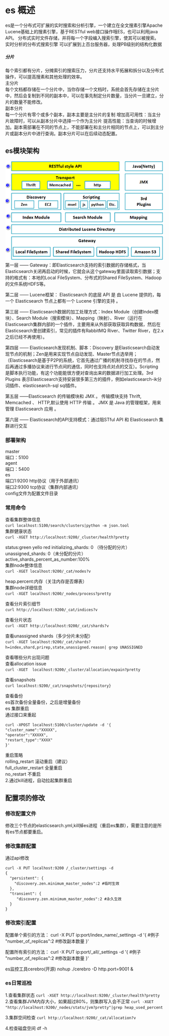 # es 概述
es是一个分布式可扩展的实时搜索和分析引擎，一个建立在全文搜素引擎Apache Lucene基础上的搜素引擎，基于RESTful web接口操作哦ES，也可以利用java API。
分布式实时文件存储，并将每一个字段编入搜索引擎，使其可以被搜索。
实时分析的分布式搜索引擎
可以扩展到上百台服务器，处理PB级别的结构化数据
##### 分片
每个索引都有分片，分摊索引的搜索压力，分片还支持水平拓展和拆分以及分布式操作，可以提高搜素和其他处理的效率。  
主分片  
每个文档都存储在一个分片中，当你存储一个文档时，系统会首先存储在主分片中，然后会复制到不同的副本中，可以在事先制定分片数量，当分片一旦建立，分片的数量不能修改。  
副本分片  
每一个分片有零个或多个副本，副本主要是主分片的复制
增加高可用性：当主分片故障时，可以从副本分片中选择一个作为主分片
提高性能：当查询的时候增加。副本需部署在不同的节点上，不能部署在和主分片相同的节点上，可以到主分片或副本分片中进行查询。副本分片可以在后续动态配置。
## es模块架构
![es模块架构](https://github.com/huo-yuan-ja/jin_picture/blob/main/es.png)  
第一层 —— Gateway：即Elasticsearch支持的索引数据的存储格式，当Elasticsearch关闭再启动的时候，它就会从这个gateway里面读取索引数据；支持的格式有：本地的Local FileSystem、分布式的Shared FileSystem、Hadoop的文件系统HDFS等。 

第二层 —— Lucene框架： Elasticsearch 的底层 API 是 由 Lucene 提供的，每一个 Elasticsearch 节点上都有一个 Lucene 引擎的支持 。 

 第三层 —— Elasticsearch数据的加工处理方式：Index Module（创建Index模块）、Search Module（搜索模块）、Mapping（映射）、River（运行在Elasticsearch集群内部的一个插件，主要用来从外部获取获取异构数据，然后在Elasticsearch里创建索引，常见的插件有RabbitMQ River、Twitter River，在2.x之后已经不再使用）。

第四层 —— Elasticsearch发现机制、脚本：Discovery 是Elasticsearch自动发现节点的机制；Zen是用来实现节点自动发现、Master节点选举用；（Elasticsearch是基于P2P的系统，它首先通过广播的机制寻找存在的节点，然后再通过多播协议来进行节点间的通信，同时也支持点对点的交互）。Scripting 是脚本执行功能，有这个功能能很方便对查询出来的数据进行加工处理。3rd Plugins 表示Elasticsearch支持安装很多第三方的插件，例如elasticsearch-ik分词插件、elasticsearch-sql sql插件。 

第五层 ——Elasticsearch 的传输模块和 JMX 。 传输模块支持 Thrift, Memcached 、 HTTP,默认使用 HTTP 传输 。 JMX 是 Java 的管理框架，用来管理 Elasticsearch 应用 。

第六层 —— Elasticsearch的API支持模式：通过阻STful API 和 Elasticsearch 集群进行交互
### 部署架构
master  
端口：5100  
agent  
端口：5400  
es  
端口1:9200 http协议（用于外部通讯）  
端口2:9300 tcp协议（集群内部通讯）  
config文件为配置文件目录  
### 常用命令
查看集群整体信息  
`curl localhost:5100/search/clusters|python -m json.tool`  
集群健康状态  
`curl -XGET http://localhost:9200/_cluster/health?pretty`  

status:green yello red 
initializing_shards: 0 （待分配的分片）  
unassigned_shards: 0（未分配的分片）  
active_shards_percent_as_number:100%   
集群node整体信息   
`curl -XGET localhost:9200/_cat/nodes?v`   

heap.percent:内存（关注内存是否爆表）  
集群node详细信息    
`curl -XGET localhost:9200/_nodes/process?pretty`    

查看分片索引细节    
`curl http://localhost:9200/_cat/indices?v`  

查看分片状态  
`curl -XGET http://localhost:9200/_cat/shards?v`  

查看unassigned shards（多少分片未分配）  
`curl -XGET localhost:9200/_cat/shards?h=index,shard,prirep,state,unassigned.reason| grep UNASSIGNED`

查看哪些分片出现问题  
查看allocation issue  
`curl -XGET  localhost:9200/_cluster/allocation/expain?pretty`   

查看snapshots    
`curl localhost:9200/_cat/snapshots/{repository}`   

查看备份  
es首次备份全量备份，之后是增量备份   
es 集群重启  
通过接口来重起
```
curl -XPOST localhost:5100/cluster/update -d '{
"cluster_name":"XXXXX",
"operator":"XXXXX",
"restart_type":"XXXX"
}'  
```
重启策略  
rolling_restart 滚动重启（建议）  
full_cluster_restart 全量重启  
no_restart 不重启  
2.通过kill进程，自动拉起集群重启
## 配置项的修改
### 修改配置文件
修改三个节点的elasticsearch.yml,kill掉es进程（重启es集群），需要注意的是所有es节点都要重启。  
### 修改集群配置
通过api修改
```
curl -X PUT localhost:9200 /_cluster/settings -d
{
  "persistent": {
    "discovery.zen.minimum_master_nodes":2 #临时生效
  },
  "transient": {
     "discovery.zen.minimum_master_nodes":2 #永久生效
  }
}
```
### 修改索引配置
配置单个索引的方法：
curl -X PUT ip:port/index_name/_settings -d '{
#例子
"number_of_replicas":2 #修改副本数量
}'

配置所有索引的方法：
curl -X PUT ip:port/_all/_settings -d '{
#例子
"number_of_replicas":2 #修改副本数量
}'

es监控工具cerebro(开源)
nohup ./cerebro -D http.port=9001 &  

### es日常巡检
1.查看集群状态
`curl -XGET http://localhost:9200/_cluster/health?pretty`  
2.查看集群JVM内存大小，如果超过80%，则集群写入会不正常
`curl -XGET "http://localhost:9200/_nodes/stats/jvm?pretty"|grep heap_used_percent`  

3.集群空间检查
`curl http://localhost:9200/_cat/allocation?v`

4.检查磁盘空间
df -h
